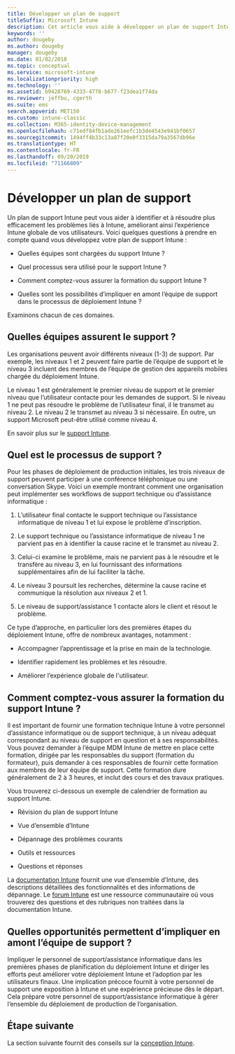 ```yaml
---
title: Développer un plan de support
titleSuffix: Microsoft Intune
description: Cet article vous aide à développer un plan de support Intune pour un déploiement de Microsoft Intune.
keywords: ''
author: dougeby
ms.author: dougeby
manager: dougeby
ms.date: 01/02/2018
ms.topic: conceptual
ms.service: microsoft-intune
ms.localizationpriority: high
ms.technology: ''
ms.assetid: b9428769-4333-4778-b677-f23dea1f74da
ms.reviewer: jeffbu, cgerth
ms.suite: ems
search.appverid: MET150
ms.custom: intune-classic
ms.collection: M365-identity-device-management
ms.openlocfilehash: c71edf84fb1ade261eefc1b3de4543e941bf0657
ms.sourcegitcommit: 1494ff4b33c13a87f20e0f3315da79a3567db96e
ms.translationtype: HT
ms.contentlocale: fr-FR
ms.lasthandoff: 09/20/2019
ms.locfileid: "71166809"
---
```

# <a name="develop-a-support-plan"></a>Développer un plan de support

Un plan de support Intune peut vous aider à identifier et à résoudre plus efficacement les problèmes liés à Intune, améliorant ainsi l’expérience Intune globale de vos utilisateurs. Voici quelques questions à prendre en compte quand vous développez votre plan de support Intune :

- Quelles équipes sont chargées du support Intune ?

- Quel processus sera utilisé pour le support Intune ?

- Comment comptez-vous assurer la formation du support Intune ?

- Quelles sont les possibilités d’impliquer en amont l’équipe de support dans le processus de déploiement Intune ?

Examinons chacun de ces domaines.

## <a name="which-teams-are-responsible-for-providing-support"></a>Quelles équipes assurent le support ?

Les organisations peuvent avoir différents niveaux (1-3) de support. Par exemple, les niveaux 1 et 2 peuvent faire partie de l’équipe de support et le niveau 3 incluent des membres de l’équipe de gestion des appareils mobiles chargée du déploiement Intune.

Le niveau 1 est généralement le premier niveau de support et le premier niveau que l’utilisateur contacte pour les demandes de support. Si le niveau 1 ne peut pas résoudre le problème de l’utilisateur final, il le transmet au niveau 2. Le niveau 2 le transmet au niveau 3 si nécessaire. En outre, un support Microsoft peut-être utilisé comme niveau 4.

En savoir plus sur le [support Intune](/intune/get-support).

## <a name="what-is-the-support-process"></a>Quel est le processus de support ?

Pour les phases de déploiement de production initiales, les trois niveaux de support peuvent participer à une conférence téléphonique ou une conversation Skype. Voici un exemple montrant comment une organisation peut implémenter ses workflows de support technique ou d’assistance informatique :

1. L’utilisateur final contacte le support technique ou l’assistance informatique de niveau 1 et lui expose le problème d’inscription.

2. Le support technique ou l’assistance informatique de niveau 1 ne parvient pas en à identifier la cause racine et le transmet au niveau 2.

3. Celui-ci examine le problème, mais ne parvient pas à le résoudre et le transfère au niveau 3, en lui fournissant des informations supplémentaires afin de lui faciliter la tâche.

4. Le niveau 3 poursuit les recherches, détermine la cause racine et communique la résolution aux niveaux 2 et 1.

5. Le niveau de support/assistance 1 contacte alors le client et résout le problème.

Ce type d’approche, en particulier lors des premières étapes du déploiement Intune, offre de nombreux avantages, notamment :

- Accompagner l’apprentissage et la prise en main de la technologie.

- Identifier rapidement les problèmes et les résoudre.

- Améliorer l’expérience globale de l'utilisateur.

## <a name="how-you-plan-to-provide-intune-support-training"></a>Comment comptez-vous assurer la formation du support Intune ?

Il est important de fournir une formation technique Intune à votre personnel d’assistance informatique ou de support technique, à un niveau adéquat correspondant au niveau de support en question et à ses responsabilités. Vous pouvez demander à l’équipe MDM Intune de mettre en place cette formation, dirigée par les responsables du support (formation du formateur), puis demander à ces responsables de fournir cette formation aux membres de leur équipe de support. Cette formation dure généralement de 2 à 3 heures, et inclut des cours et des travaux pratiques.

Vous trouverez ci-dessous un exemple de calendrier de formation au support Intune.

- Révision du plan de support Intune

- Vue d’ensemble d’Intune

- Dépannage des problèmes courants

- Outils et ressources

- Questions et réponses

La [documentation Intune](index.yml) fournit une vue d’ensemble d’Intune, des descriptions détaillées des fonctionnalités et des informations de dépannage. Le [forum Intune](https://social.technet.microsoft.com/Forums/home) est une ressource communautaire où vous trouverez des questions et des rubriques non traitées dans la documentation Intune.

## <a name="what-opportunities-are-there-to-involve-the-support-team-earlier"></a>Quelles opportunités permettent d’impliquer en amont l’équipe de support ?

Impliquer le personnel de support/assistance informatique dans les premières phases de planification du déploiement Intune et diriger les efforts peut améliorer votre déploiement Intune et l’adoption par les utilisateurs finaux. Une implication précoce fournit à votre personnel de support une exposition à Intune et une expérience précieuse dès le départ. Cela prépare votre personnel de support/assistance informatique à gérer l’ensemble du déploiement de production de l’organisation.

## <a name="next-step"></a>Étape suivante

La section suivante fournit des conseils sur la [conception Intune](planning-guide-design.md).
